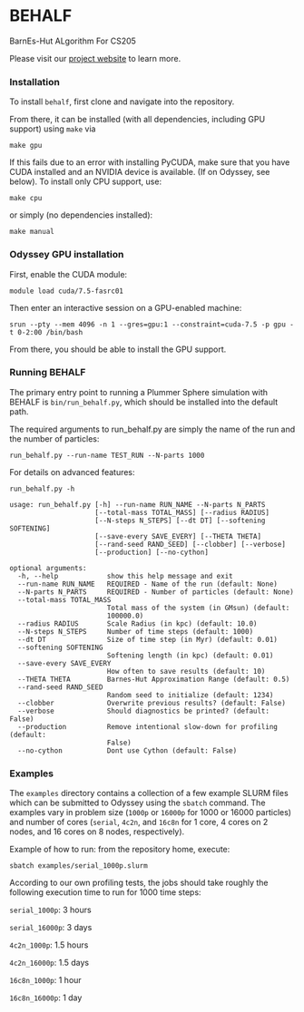 BEHALF
========

BarnEs-Hut ALgorithm For CS205

Please visit our [project website](https://anaroxanapop.github.io/behalf/) to learn more.

### Installation
To install `behalf`, first clone and navigate into the repository. 

From there, it can be installed (with all dependencies, including GPU support) using `make` via
```
make gpu
```

If this fails due to an error with installing PyCUDA, make sure that you have CUDA installed and an NVIDIA device is available. (If on Odyssey, see below). To install only CPU support, use:
```
make cpu
```
or simply (no dependencies installed):
```
make manual
```

### Odyssey GPU installation
First, enable the CUDA module:
```
module load cuda/7.5-fasrc01
```
Then enter an interactive session on a GPU-enabled machine:
```
srun --pty --mem 4096 -n 1 --gres=gpu:1 --constraint=cuda-7.5 -p gpu -t 0-2:00 /bin/bash
```
From there, you should be able to install the GPU support.

### Running BEHALF
The primary entry point to running a Plummer Sphere simulation with BEHALF is `bin/run_behalf.py`, which should be installed into the default path.

The required arguments to run_behalf.py are simply the name of the run and the number of particles:

`run_behalf.py --run-name TEST_RUN --N-parts 1000`

For details on advanced features:

`run_behalf.py -h`

```
usage: run_behalf.py [-h] --run-name RUN_NAME --N-parts N_PARTS
                     [--total-mass TOTAL_MASS] [--radius RADIUS]
                     [--N-steps N_STEPS] [--dt DT] [--softening SOFTENING]
                     [--save-every SAVE_EVERY] [--THETA THETA]
                     [--rand-seed RAND_SEED] [--clobber] [--verbose]
                     [--production] [--no-cython]

optional arguments:
  -h, --help            show this help message and exit
  --run-name RUN_NAME   REQUIRED - Name of the run (default: None)
  --N-parts N_PARTS     REQUIRED - Number of particles (default: None)
  --total-mass TOTAL_MASS
                        Total mass of the system (in GMsun) (default:
                        100000.0)
  --radius RADIUS       Scale Radius (in kpc) (default: 10.0)
  --N-steps N_STEPS     Number of time steps (default: 1000)
  --dt DT               Size of time step (in Myr) (default: 0.01)
  --softening SOFTENING
                        Softening length (in kpc) (default: 0.01)
  --save-every SAVE_EVERY
                        How often to save results (default: 10)
  --THETA THETA         Barnes-Hut Approximation Range (default: 0.5)
  --rand-seed RAND_SEED
                        Random seed to initialize (default: 1234)
  --clobber             Overwrite previous results? (default: False)
  --verbose             Should diagnostics be printed? (default: False)
  --production          Remove intentional slow-down for profiling (default:
                        False)
  --no-cython           Dont use Cython (default: False)
```

### Examples
The `examples` directory contains a collection of a few example SLURM files which can be submitted to Odyssey using the `sbatch` command. The examples vary in problem size (`1000p` or `16000p` for 1000 or 16000 particles) and number of cores (`serial`, `4c2n`, and `16c8n` for 1 core, 4 cores on 2 nodes, and 16 cores on 8 nodes, respectively). 

Example of how to run: from the repository home, execute:

```
sbatch examples/serial_1000p.slurm
```

According to our own profiling tests, the jobs should take roughly the following execution time to run for 1000 time steps:

`serial_1000p`: 3 hours

`serial_16000p`: 3 days

`4c2n_1000p`: 1.5 hours

`4c2n_16000p`: 1.5 days

`16c8n_1000p`: 1 hour

`16c8n_16000p`: 1 day
